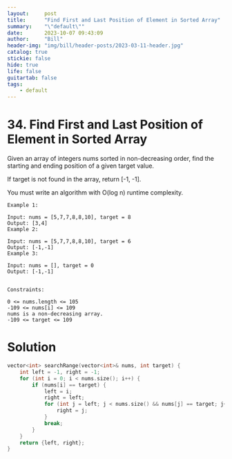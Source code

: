 ```yaml
---
layout:     post
title:      "Find First and Last Position of Element in Sorted Array"
summary:    "\"default\""
date:       2023-10-07 09:43:09
author:     "Bill"
header-img: "img/bill/header-posts/2023-03-11-header.jpg"
catalog: true
stickie: false
hide: true
life: false
guitartab: false
tags:
    - default
---
```



# 34. Find First and Last Position of Element in Sorted Array


Given an array of integers nums sorted in non-decreasing order, find the starting and ending position of a given target value.

If target is not found in the array, return [-1, -1].

You must write an algorithm with O(log n) runtime complexity.


```
Example 1:

Input: nums = [5,7,7,8,8,10], target = 8
Output: [3,4]
Example 2:

Input: nums = [5,7,7,8,8,10], target = 6
Output: [-1,-1]
Example 3:

Input: nums = [], target = 0
Output: [-1,-1]


Constraints:

0 <= nums.length <= 105
-109 <= nums[i] <= 109
nums is a non-decreasing array.
-109 <= target <= 109
```

# Solution

```c++
vector<int> searchRange(vector<int>& nums, int target) {
    int left = -1, right = -1;
    for (int i = 0; i < nums.size(); i++) {
        if (nums[i] == target) {
            left = i;
            right = left;
            for (int j = left; j < nums.size() && nums[j] == target; j++) {
                right = j;
            }
            break;
        }
    }
    return {left, right};
}
```

